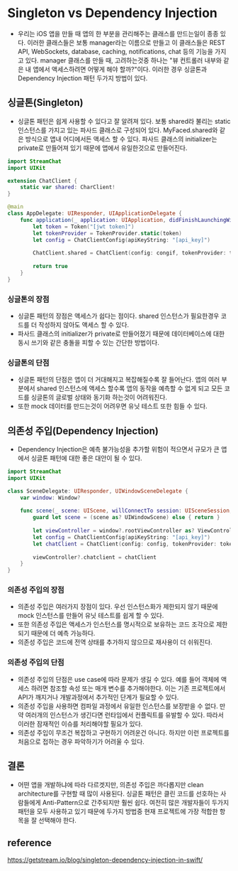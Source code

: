 # Singleton vs Dependency Injection
- 우리는 iOS 앱을 만들 때 앱의 한 부분을 관리해주는 클래스를 만드는일이 종종 있다. 이러한 클래스들은 보통 manager라는 이름으로 만들고 이 클래스들은 REST API, WebSockets, database, caching, notifications, chat 등의 기능을 가지고 있다. manager  클래스를 만들 때, 고려하는것중 하나는 "뷰 컨트롤러 내부와 같은 내 앱에서 액세스하려면 어떻게 해야 할까?"이다. 이러한 경우 싱글톤과 Dependency Injection 패턴 두가지 방법이 있다.

## 싱글톤(Singleton)
- 싱글톤 패턴은 쉽게 사용할 수 있다고 잘 알려져 있다. 보통 shared라 불리는 static 인스턴스를 가지고 있는 파사드 클래스로 구성되어 있다. MyFaced.shared와 같은 방식으로 앱내 어디에서든 액세스 할 수 있다. 파사드 클래스의 initializer는 private로 만들어져 있기 때문에 앱에서 유일한것으로 만들어진다.

```Swift
import StreamChat
import UIKit

extension ChatClient {
    static var shared: CharClient!
}

@main
class AppDelegate: UIResponder, UIApplicationDelegate {
    func application(_ application: UIApplication, didFinishLaunchingWithOptions launchOptions: [UIApplication.LaunchOptionsKey: Any]?) -> Bool {
        let token = Token("[jwt token]")
        let tokenProvider = TokenProvider.static(token)
        let config = ChatClientConfig(apiKeyString: "[api_key]")
        
        ChatClient.shared = ChatClient(config: congif, tokenProvider: tokenProvider)
        
        return true
    }
}
```

### 싱글톤의 장점
- 싱글톤 패턴의 장점은 액세스가 쉽다는 점이다. shared 인스턴스가 필요한경우 코드를 더 작성하지 않아도 액세스 할 수 있다.
- 파사드 클래스의 initializer가 private로 만들어졌기 때문에 데이터베이스에 대한 동시 쓰기와 같은 충돌을 피할 수 있는 간단한 방법이다.

### 싱글톤의 단점
- 싱글톤 패턴의 단점은 앱이 더 거대해지고 복잡해질수록 잘 들어난다. 앱의 여러 부분에서 shared 인스턴스에 액세스 할수록 앱의 동작을 예측할 수 없게 되고 모든 코드를 싱글톤의 글로벌 상태와 동기화 하는것이 어려워진다.
- 또한 mock 데이터를 만드는것이 어려우면 유닛 테스트 또한 힘들 수 있다.


## 의존성 주입(Dependency Injection)
- Dependency Injection은 예측 불가능성을 추가할 위험이 적으면서 규모가 큰 앱에서 싱글톤 패턴에 대한 좋은 대안이 될 수 있다.

```Swift
import StreamChat
import UIKit

class SceneDelegate: UIResponder, UIWindowSceneDelegate {
    var window: Window?
    
    func scene(_ scene: UIScene, willConnectTo session: UISceneSession, option connectionOption: UIScene.ConnectionOptions) {
        guard let scene = (scene as? UIWindowScene) else { return }
        
        let viewController = window?.rootViewController as? ViewController
        let config = ChatClientConfig(apiKeyString: "[api_key]")
        let chatClient = ChatClient(config: config, tokenProvider: tokenProvider)
        
        viewController?.chatclient = chatClient
    }
}
```

### 의존성 주입의 장점
- 의존성 주입은 여러가지 장점이 있다. 우선 인스턴스화가 제한되지 않기 때문에 mock 인스턴스를 만들어 유닛 테스트를 쉽게 할 수 있다.
- 또한 의존성 주입은 액세스가 인스턴스를 명시적으로 보유하는 코드 조각으로 제한되기 때문에 더 예측 가능하다.
- 의존성 주입은 코드에 전역 상태를 추가하지 않으므로 재사용이 더 쉬워진다.

### 의존성 주입의 단점
- 의존성 주입의 단점은 use case에 따라 문제가 생길 수 있다. 예를 들어 객체에 액세스 하려면 참조할 속성 또는 매개 변수를 추가해야한다. 이는 기존 프로젝트에서 API가 깨지거나 개발과정에서 추가적인 단계가 필요할 수 있다.
- 의존성 주입을 사용하면 컴파일 과정에서 유일한 인스턴스를 보장받을 수 없다. 만약 여러개의 인스턴스가 생긴다면 런타임에서 컨플릭트를 유발할 수 있다. 따라서 이러한 잠재적인 이슈를 처리해야할 필요가 있다.
- 의존성 주입이 무조건 복잡하고 구현하기 어려운건 아니다. 하지만 이런 프로젝트를 처음으로 접하는 경우 파악하기가 어려울 수 있다.

## 결론
- 어떤 앱을 개발하냐에 따라 다르겟지만, 의존성 주입은 까다롭지만 clean architecture를 구현할 때 많이 사용된다. 싱글톤 패턴은 클린 코드를 선호하는 사람들에게 Anti-Pattern으로 간주되지만 훨씬 쉽다. 여전히 많은 개발자들이 두가지 패턴을 모두 사용하고 있기 때문에 두가지 방법중 현재 프로젝트에 가장 적합한 항목을 잘 선택해야 한다. 

## reference
https://getstream.io/blog/singleton-dependency-injection-in-swift/

